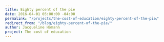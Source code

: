 ```yaml
---
title: Eighty percent of the pie
date: 2016-04-01 05:00:00 -04:00
permalink: "/projects/the-cost-of-education/eighty-percent-of-the-pie/"
redirect_from: "/blog/eighty-percent-of-the-pie/"
author: Jacqueline Homann
project: The cost of education
---
```


